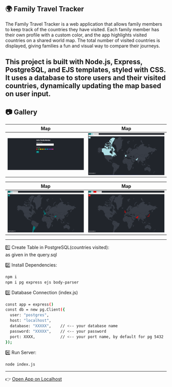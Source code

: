🌍 Family Travel Tracker
---
The Family Travel Tracker is a web application that allows family members to keep track of the countries they have visited. Each family member has their own profile with a custom color, and the app highlights visited countries on a shared world map. The total number of visited countries is displayed, giving families a fun and visual way to compare their journeys.

This project is built with Node.js, Express, PostgreSQL, and EJS templates, styled with CSS. It uses a database to store users and their visited countries, dynamically updating the map based on user input.
---
## 📷 Gallery

| Map| Map|
|--------|--------|
| ![cvu1](./photos/cvu1.png) | ![cvu2](./photos/cvu2.png) |

| Map| Map|
|--------|--------|
| ![cvu3](./photos/cvu3.png) | ![cvu4](./photos/cvu4.png) |

---

 1️⃣ Create Table in PostgreSQL(countries visited):
 <br>
as given in the query.sql
 <br>
 
2️⃣ Install Dependencies:
```bash
npm i
npm i pg express ejs body-parser
```

3️⃣ Database Connection (index.js)
```bash
const app = express()
const db = new pg.Client({
  user: "postgres",
  host: "localhost",
  database: "XXXXX",    // <-- your database name
  password: "XXXXX",    // <-- your password
  port: XXXX,           // <-- your port name, by default for pg 5432
});
```
4️⃣ Run Server:
```bash
node index.js
```
---
👉 [Open App on Localhost](http://localhost:3000)
